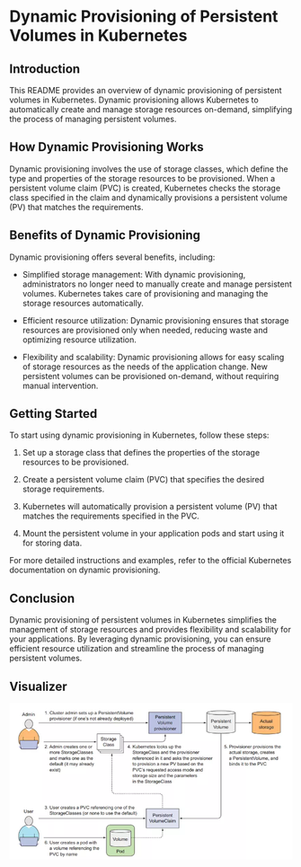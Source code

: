 # Dynamic Provisioning of Persistent Volumes in Kubernetes

## Introduction

This README provides an overview of dynamic provisioning of persistent volumes in Kubernetes. Dynamic provisioning allows Kubernetes to automatically create and manage storage resources on-demand, simplifying the process of managing persistent volumes.

## How Dynamic Provisioning Works

Dynamic provisioning involves the use of storage classes, which define the type and properties of the storage resources to be provisioned. When a persistent volume claim (PVC) is created, Kubernetes checks the storage class specified in the claim and dynamically provisions a persistent volume (PV) that matches the requirements.

## Benefits of Dynamic Provisioning

Dynamic provisioning offers several benefits, including:

- Simplified storage management: With dynamic provisioning, administrators no longer need to manually create and manage persistent volumes. Kubernetes takes care of provisioning and managing the storage resources automatically.

- Efficient resource utilization: Dynamic provisioning ensures that storage resources are provisioned only when needed, reducing waste and optimizing resource utilization.

- Flexibility and scalability: Dynamic provisioning allows for easy scaling of storage resources as the needs of the application change. New persistent volumes can be provisioned on-demand, without requiring manual intervention.

## Getting Started

To start using dynamic provisioning in Kubernetes, follow these steps:

1. Set up a storage class that defines the properties of the storage resources to be provisioned.

2. Create a persistent volume claim (PVC) that specifies the desired storage requirements.

3. Kubernetes will automatically provision a persistent volume (PV) that matches the requirements specified in the PVC.

4. Mount the persistent volume in your application pods and start using it for storing data.

For more detailed instructions and examples, refer to the official Kubernetes documentation on dynamic provisioning.

## Conclusion

Dynamic provisioning of persistent volumes in Kubernetes simplifies the management of storage resources and provides flexibility and scalability for your applications. By leveraging dynamic provisioning, you can ensure efficient resource utilization and streamline the process of managing persistent volumes.

## Visualizer
![DynamicProvisioning](../../static/PersistentVolumes/DynamicProvisioning.png)